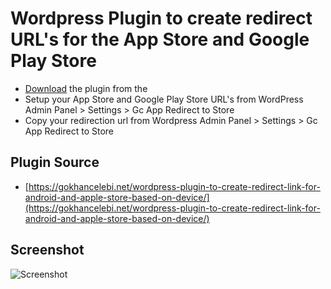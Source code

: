 # Wordpress Plugin to create redirect URL's for the App Store and Google Play Store
- [Download](https://gokhancelebi.net/wp-content/uploads/2022/09/gc-app-redirect-to-store.zip) the plugin from the
- Setup your App Store and Google Play Store URL's from WordPress Admin Panel > Settings > Gc App Redirect to Store
- Copy your redirection url from Wordpress Admin Panel > Settings > Gc App Redirect to Store

## Plugin Source
- [https://gokhancelebi.net/wordpress-plugin-to-create-redirect-link-for-android-and-apple-store-based-on-device/](https://gokhancelebi.net/wordpress-plugin-to-create-redirect-link-for-android-and-apple-store-based-on-device/)

Screenshot
----------
![Screenshot](https://gokhancelebi.net/wp-content/uploads/2022/09/Screenshot_2.png)